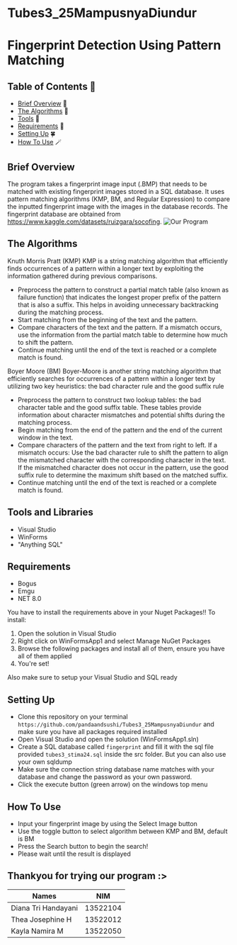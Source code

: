 # Tubes3_25MampusnyaDiundur
# Fingerprint Detection Using Pattern Matching

## Table of Contents 💫
* [Brief Overview](#brief-overview) 👾 
* [The Algorithms](#the-algorithms) 👾 
* [Tools](#tools-and-libraries) 🔨
* [Requirements](#requirements) 🫧
* [Setting Up](#setting-up) 🍀
* [How To Use](#how-to-use) 🪄

## Brief Overview 
The program takes a fingerprint image input (.BMP) that needs to be matched with existing fingerprint images stored in a SQL database. It uses pattern matching algorithms (KMP, BM, and Regular Expression) to compare the inputted fingerprint image with the images in the database records.
The fingerprint database are obtained from https://www.kaggle.com/datasets/ruizgara/socofing.
![Our Program](images/fingerprinttest.png)

## The Algorithms
Knuth Morris Pratt (KMP)
KMP is a string matching algorithm that efficiently finds occurrences of a pattern within a longer text by exploiting the information gathered during previous comparisons.
- Preprocess the pattern to construct a partial match table (also known as failure function) that indicates the longest proper prefix of the pattern that is also a suffix. This helps in avoiding unnecessary backtracking during the matching process.
- Start matching from the beginning of the text and the pattern.
- Compare characters of the text and the pattern. If a mismatch occurs, use the information from the partial match table to determine how much to shift the pattern.
- Continue matching until the end of the text is reached or a complete match is found.

Boyer Moore (BM)
Boyer-Moore is another string matching algorithm that efficiently searches for occurrences of a pattern within a longer text by utilizing two key heuristics: the bad character rule and the good suffix rule
- Preprocess the pattern to construct two lookup tables: the bad character table and the good suffix table. These tables provide information about character mismatches and potential shifts during the matching process.
- Begin matching from the end of the pattern and the end of the current window in the text.
- Compare characters of the pattern and the text from right to left. If a mismatch occurs:
Use the bad character rule to shift the pattern to align the mismatched character with the corresponding character in the text.
If the mismatched character does not occur in the pattern, use the good suffix rule to determine the maximum shift based on the matched suffix.
- Continue matching until the end of the text is reached or a complete match is found.

## Tools and Libraries
- Visual Studio
- WinForms
- "Anything SQL"

## Requirements
- Bogus
- Emgu
- NET 8.0

You have to install the requirements above in your Nuget Packages!!
To install:
1. Open the solution in Visual Studio
2. Right click on WinFormsApp1 and select Manage NuGet Packages
3. Browse the following packages and install all of them, ensure you have all of them applied
4. You're set!

Also make sure to setup your Visual Studio and SQL ready

## Setting Up
- Clone this repository on your terminal `https://github.com/pandaandsushi/Tubes3_25MampusnyaDiundur` and make sure you have all packages required installed
- Open Visual Studio and open the solution (WinFormsApp1.sln)
- Create a SQL database called `fingerprint` and fill it with the sql file provided `tubes3_stima24.sql` inside the src folder. But you can also use your own sqldump
- Make sure the connection string database name matches with your database and change the password as your own password.
- Click the execute button (green arrow) on the windows top menu

## How To Use
- Input your fingerprint image by using the Select Image button
- Use the toggle button to select algorithm between KMP and BM, default is BM
- Press the Search button to begin the search!
- Please wait until the result is displayed 

## Thankyou for trying our program :>

| Names                     | NIM      |
| ----------------------    |:--------:|
| Diana Tri Handayani       | 13522104 |
| Thea Josephine H          | 13522012 |
| Kayla Namira M            | 13522050 |

